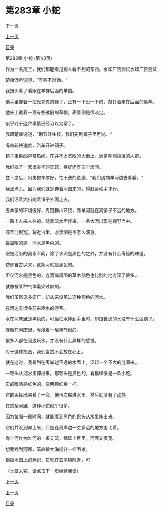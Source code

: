 <h1>第283章    小蛇</h1>
            <div><p><a href="./0847_%E7%AC%AC283%E7%AB%A0_%E5%B0%8F%E8%9B%87.md">下一页</a></p><p><a href="./0845_%E7%AC%AC282%E7%AB%A0_%E4%BA%94%E7%BE%8A%E8%8A%82.md">上一页</a></p><p><a href="../">目录</a></p></div>
            <div><p>第283章    小蛇 (第1/3页)</p><p>作为一名灵王，我们都能看见别人看不到的东西。水印广告测试水印广告测试</p><p>楚瑶低声说道，“有些不对劲。“</p><p>我扭头看了看跟在羊群后面的羊倌。</p><p>他手里握着一把光秃秃的鞭子，正有一下没一下的，敲打着走在后面的黑羊。</p><p>他头上戴着一顶有些破旧的草帽，表情倒是很淡定。</p><p>似乎对于这种事情已经习以为常了。</p><p>我跟楚瑶说道，“别节外生枝，我们先到镇子里再说。“</p><p>冯夷较快速度，汽车开进镇子。</p><p>镇子里果然异常热闹，在并不太宽敞的大街上。满是熙熙攘攘的人群。</p><p>我们找了一家很豪华的宾馆，幸好还有三个房间。</p><p>住下之后，冯夷把车停好，忙不迭的说道，“我们到商羊河边去看看。“</p><p>我点点头。因为我们就是奔着河图来的。得赶紧动手才行。</p><p>我们沿着大街向着镇子外面走去。</p><p>五羊镇的环境很好，周围群山环绕，商羊河就在离镇子不远的地方。</p><p>一路上人来人往的，随着流水声传来，一条大河出现在视野当中。</p><p>商羊河很宽。将近百米，水流倒是不怎么湍急。</p><p>最显眼的是，河水是黑色的。</p><p>跟被污染的臭水不同，除了水流是黑色的之外，并没有什么奇怪的味道。</p><p>仿佛自古以来，这条河就是黑色的。</p><p>不仅河水是黑色的，连河岸周围的草木颜色也比别的地方深了很多。</p><p>就像被某种气体熏染过似的。</p><p>我们虽然见多识广，却从来没见过这种颜色的河水。</p><p>在河边有很多前来戏水的游客。</p><p>水在河床里是黑色的，可当把水捧到手里时，却跟普通的水没有什么区别了。</p><p>就像在河床里，弥漫着一层黑气似的。</p><p>很多人都在河边玩水，并没有什么异样的感觉。</p><p>对于这种东西，我们当然不会放在心上。</p><p>就在这时，我看到在离岸边不远的水面上，泛起一个不大的涟漪来。</p><p>一颗头从河水里伸出来，那颗头是黑色的，看模样像是一条小蛇。</p><p>它的眼睛是红色的，像两颗红豆一样。</p><p>它的头探出来看了一会，便再次缩进水里，然后就没有了动静。</p><p>在这条河里，这种小蛇似乎很多。</p><p>因为每隔一段时间，就能看到黑色的蛇头从水里伸出来。</p><p>它们并没到岸上来，只是在离岸边一丈多远的地方游弋着。</p><p>商羊河作为淮河的一条支流，绵延上百里，河面又很宽。</p><p>想要找到河图，简直跟大海捞针一样困难。</p><p>根据地图上的标记，它就在五羊镇附近，可</p><p>（本章未完，请点击下一页继续阅读）</p></div>
            <div><p><a href="./0847_%E7%AC%AC283%E7%AB%A0_%E5%B0%8F%E8%9B%87.md">下一页</a></p><p><a href="./0845_%E7%AC%AC282%E7%AB%A0_%E4%BA%94%E7%BE%8A%E8%8A%82.md">上一页</a></p><p><a href="../">目录</a></p></div>